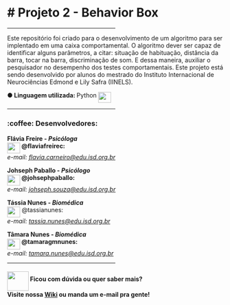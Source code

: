  <b> <h1>#  Projeto 2 - Behavior Box </h1> </b>
 
 <hr size=8 width=50% align=right>

Este repositório foi criado para o desenvolvimento de um algoritmo para ser implentado em uma caixa comportamental. O algoritmo dever ser capaz de identificar alguns parâmetros, a citar: situação de habituação, distância da barra, tocar na barra, discriminação de som. E dessa maneira, auxiliar o pesquisador no desempenho dos testes comportamentais. Este projeto está sendo desenvolvido por alunos do mestrado do Instituto Internacional de Neurociências Edmond e Lily Safra (IINELS).

<b> ● Linguagem utilizada: </b> Python <img width=30 height=25 src="https://images.vexels.com/media/users/3/166477/isolated/preview/9bb722f0e85ddbc1ce0f064534fd2311---cone-da-linguagem-de-programa----o-python-by-vexels.png" align ="middle">

<hr size=8 width=50% align=right>

<h3><b>:coffee: Desenvolvedores:</b> </h3>

<b> Flávia Freire - <i>Psicóloga</i><br> 
<IMG WIDTH=30 HEIGHT=25 SRC="https://github.githubassets.com/images/modules/logos_page/Octocat.png" align="middle"> @flaviafreirec:</b><br> 
  <i>e-mail: flavia.carneiro@edu.isd.org.br</i>
  
<b>Johseph Paballo - <i> Psicólogo </i><br>
  <IMG WIDTH=30 HEIGHT=25 SRC="https://github.githubassets.com/images/modules/logos_page/Octocat.png" align="middle"> @johsephpaballo:</b><br>
  <i>e-mail: johseph.souza@edu.isd.org.br</i>

<b> Tássia Nunes - <i> Biomédica </i> <br></b>
  <IMG WIDTH=30 HEIGHT=25 SRC="https://github.githubassets.com/images/modules/logos_page/Octocat.png" align="middle"> @tassianunes:</b><br>
  <i>e-mail: tassia.nunes@edu.isd.org.br</i>

<b>Tâmara Nunes - <i> Biomédica </i> <br> </b>
<b><IMG WIDTH=30 HEIGHT=25 SRC="https://github.githubassets.com/images/modules/logos_page/Octocat.png" align="middle"> @tamaragmnunes:</b><br>
  <i>e-mail: tamara.nunes@edu.isd.org.br</i>
  
  
  <hr size=8 width=50% align=right>
  
  
<h4> <IMG WIDTH = 50 height = 45 SRC="https://img.pngio.com/filewiki-letter-wsvg-wikipedia-image-png-wiki-1024_1024.png" align = "middle"> Ficou com dúvida ou quer saber mais?<br> Visite nossa <a href="https://github.com/prog20192/BEHAVIOUR_BOX/wiki">Wiki</a> ou manda um e-mail pra gente!
